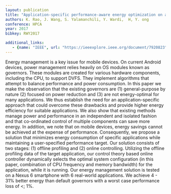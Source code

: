 ```yaml
---
layout: publication
title: "Application-specific performance-aware energy optimization on android mobile devices"
authors: K. Rao, J. Wang, S. Yalamanchili, Y. Wardi,  H, Y. ong
conference: HPCA
year: 2017
bibkey: RWY2017

additional_links:
   - {name: "IEEE", url: "https://ieeexplore.ieee.org/document/7920823"}
---
```

Energy management is a key issue for mobile devices. On current Android devices, power management relies heavily on OS modules known as governors. These modules are created for various hardware components, including the CPU, to support DVFS. They implement algorithms that attempt to balance performance and power consumption. In this paper we make the observation that the existing governors are (1) general-purpose by nature (2) focused on power reduction and (3) are not energy-optimal for many applications. We thus establish the need for an application-specific approach that could overcome these drawbacks and provide higher energy efficiency for suitable applications. We also show that existing methods manage power and performance in an independent and isolated fashion and that co-ordinated control of multiple components can save more energy. In addition, we note that on mobile devices, energy savings cannot be achieved at the expense of performance. Consequently, we propose a solution that minimizes energy consumption of specific applications while maintaining a user-specified performance target. Our solution consists of two stages: (1) offline profiling and (2) online controlling. Utilizing the offline profiling data of the target application, our control theory based online controller dynamically selects the optimal system configuration (in this paper, combination of CPU frequency and memory bandwidth) for the application, while it is running. Our energy management solution is tested on a Nexus 6 smartphone with 6 real-world applications. We achieve 4 - 31% better energy than default governors with a worst case performance loss of <; 1%.
